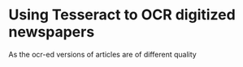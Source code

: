 # Using Tesseract to OCR digitized newspapers

As the ocr-ed versions of articles are of different quality
